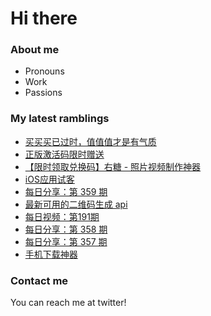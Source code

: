 # Hi there 

### About me
- Pronouns
- Work
- Passions 

### My latest ramblings
<!-- BLOGPOSTS:START -->
- [买买买已过时，值值值才是有气质](https://hao.su/2947/)
- [正版激活码限时赠送](https://hao.su/3578/)
- [【限时领取兑换码】右糖 - 照片视频制作神器 ](https://hao.su/2996/)
- [iOS应用试客](https://hao.su/3458/)
- [每日分享：第 359 期](https://hao.su/3614/)
- [最新可用的二维码生成 api](https://hao.su/2225/)
- [每日视频：第191期](https://hao.su/3613/)
- [每日分享：第 358 期](https://hao.su/3612/)
- [每日分享：第 357 期](https://hao.su/3611/)
- [手机下载神器](https://hao.su/3168/)
<!-- BLOGPOSTS:END -->

### Contact me
You can reach me at twitter!
